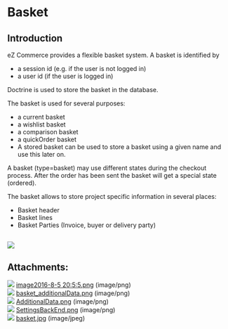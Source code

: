 #  Basket 

## Introduction

eZ Commerce provides a flexible basket system. A basket is identified by 

  - a session id (e.g. if the user is not logged in)
  - a user id (if the user is logged in)

Doctrine is used to store the basket in the database.  

The basket is used for several purposes:

  - a current basket
  - a wishlist basket
  - a comparison basket
  - a quickOrder basket
  - A stored basket can be used to store a basket using a given name and use this later on.

A basket (type=basket) may use different states during the checkout process. After the order  has been sent the basket will get a special state (ordered).

The basket allows to store project specific information in several places:

  - Basket header
  - Basket lines
  - Basket Parties (Invoice, buyer or delivery party)

## ![](attachments/23560477/23570961.jpg)

## Attachments:

![](images/icons/bullet_blue.gif) [image2016-8-5 20:5:5.png](attachments/23560477/23561562.png) (image/png)  
![](images/icons/bullet_blue.gif) [basket\_additionalData.png](attachments/23560477/23563722.png) (image/png)  
![](images/icons/bullet_blue.gif) [AdditionalData.png](attachments/23560477/23563780.png) (image/png)  
![](images/icons/bullet_blue.gif) [SettingsBackEnd.png](attachments/23560477/23563679.png) (image/png)  
![](images/icons/bullet_blue.gif) [basket.jpg](attachments/23560477/23570961.jpg) (image/jpeg)  
